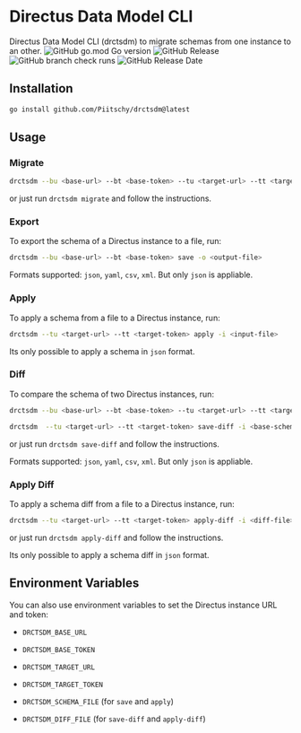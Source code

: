 # Directus Data Model CLI
 Directus Data Model CLI (drctsdm) to migrate schemas from one instance to an other.
![GitHub go.mod Go version](https://img.shields.io/github/go-mod/go-version/Piitschy/drctsdm)
![GitHub Release](https://img.shields.io/github/v/release/Piitschy/drctsdm)
![GitHub branch check runs](https://img.shields.io/github/check-runs/Piitschy/drctsdm/main)
![GitHub Release Date](https://img.shields.io/github/release-date/Piitschy/drctsdm)

## Installation

```bash
go install github.com/Piitschy/drctsdm@latest
```

## Usage

### Migrate

```bash
drctsdm --bu <base-url> --bt <base-token> --tu <target-url> --tt <target-token> migrate
```
 or just run `drctsdm migrate` and follow the instructions.

### Export

To export the schema of a Directus instance to a file, run:

```bash
drctsdm --bu <base-url> --bt <base-token> save -o <output-file>
```

Formats supported: `json`, `yaml`, `csv`, `xml`. But only `json` is appliable.

### Apply

To apply a schema from a file to a Directus instance, run:

```bash
drctsdm --tu <target-url> --tt <target-token> apply -i <input-file>
```

Its only possible to apply a schema in `json` format.

### Diff 

To compare the schema of two Directus instances, run:

```bash
drctsdm --bu <base-url> --bt <base-token> --tu <target-url> --tt <target-token> save-diff -o <diff-output-file>
```

```bash
drctsdm  --tu <target-url> --tt <target-token> save-diff -i <base-schema-file> -o <diff-output-file>
```

or just run `drctsdm save-diff` and follow the instructions.

Formats supported: `json`, `yaml`, `csv`, `xml`. But only `json` is appliable.

### Apply Diff

To apply a schema diff from a file to a Directus instance, run:

```bash
drctsdm --tu <target-url> --tt <target-token> apply-diff -i <diff-file>
```

or just run `drctsdm apply-diff` and follow the instructions.

Its only possible to apply a schema diff in `json` format.

## Environment Variables

You can also use environment variables to set the Directus instance URL and token:

- `DRCTSDM_BASE_URL`
- `DRCTSDM_BASE_TOKEN`
- `DRCTSDM_TARGET_URL`
- `DRCTSDM_TARGET_TOKEN`


- `DRCTSDM_SCHEMA_FILE` (for `save` and `apply`)
- `DRCTSDM_DIFF_FILE` (for `save-diff` and `apply-diff`)

